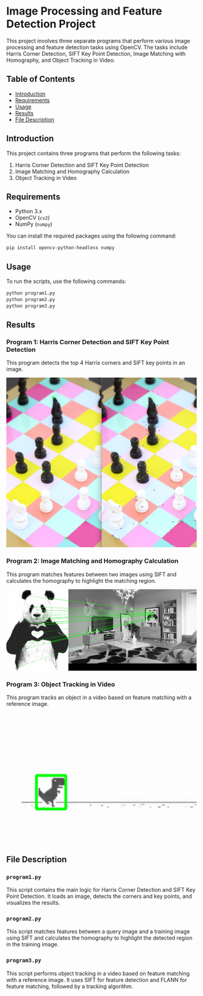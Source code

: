 # Image Processing and Feature Detection Project

This project involves three separate programs that perform various image processing and feature detection tasks using OpenCV. The tasks include Harris Corner Detection, SIFT Key Point Detection, Image Matching with Homography, and Object Tracking in Video.

## Table of Contents

- [Introduction](#introduction)
- [Requirements](#requirements)
- [Usage](#usage)
- [Results](#results)
- [File Description](#file-description)

## Introduction

This project contains three programs that perform the following tasks:
1. Harris Corner Detection and SIFT Key Point Detection
2. Image Matching and Homography Calculation
3. Object Tracking in Video

## Requirements

- Python 3.x
- OpenCV (`cv2`)
- NumPy (`numpy`)

You can install the required packages using the following command:
```bash
pip install opencv-python-headless numpy
```
## Usage

To run the scripts, use the following commands:
```bash
python program1.py
python program2.py
python program3.py
```

## Results

### Program 1: Harris Corner Detection and SIFT Key Point Detection
This program detects the top 4 Harris corners and SIFT key points in an image.

![Output Image 1](output_program1.png)

### Program 2: Image Matching and Homography Calculation
This program matches features between two images using SIFT and calculates the homography to highlight the matching region.

![Output Image 2](output_program2.png)

### Program 3: Object Tracking in Video
This program tracks an object in a video based on feature matching with a reference image.

![Output Image 3](output_program3.png)

## File Description

### `program1.py`
This script contains the main logic for Harris Corner Detection and SIFT Key Point Detection. It loads an image, detects the corners and key points, and visualizes the results.

### `program2.py`
This script matches features between a query image and a training image using SIFT and calculates the homography to highlight the detected region in the training image.

### `program3.py`
This script performs object tracking in a video based on feature matching with a reference image. It uses SIFT for feature detection and FLANN for feature matching, followed by a tracking algorithm.


